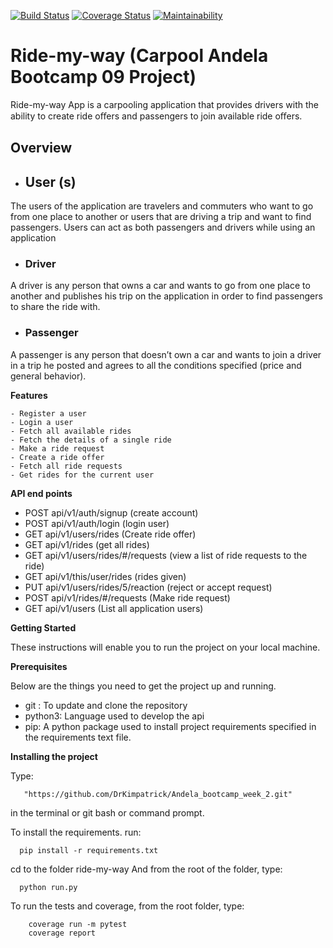 [![Build Status](https://travis-ci.org/DrKimpatrick/Andela_bootcamp_week_2.svg?branch=master)](https://travis-ci.org/DrKimpatrick/Andela_bootcamp_week_2)
[![Coverage Status](https://coveralls.io/repos/github/DrKimpatrick/Andela_bootcamp_week_2/badge.svg?branch=master)](https://coveralls.io/github/DrKimpatrick/Andela_bootcamp_week_2?branch=master)
[![Maintainability](https://api.codeclimate.com/v1/badges/a99a88d28ad37a79dbf6/maintainability)](https://codeclimate.com/github/codeclimate/codeclimate/maintainability)

# Ride-my-way (Carpool Andela Bootcamp 09 Project)

Ride-my-way App is a carpooling application that provides drivers with the ability to create ride oﬀers  and passengers to join available ride oﬀers.

## Overview
- ## User (s)
The users of the application are travelers and commuters who want to go from one place to 
another or users that are driving a trip and want to find passengers. Users can act as both passengers and 
drivers while using an application

- ### Driver
A driver is any person that owns a car and wants to go from one place to another and publishes 
his trip on the application in order to find passengers to share the ride with.

- ### Passenger
A passenger is any person that doesn’t own a car and wants to join a driver in a trip he posted 
and agrees to all the conditions specified (price and general behavior). 


**Features**

    - Register a user
    - Login a user 
    - Fetch all available rides 
    - Fetch the details of a single ride
    - Make a ride request
    - Create a ride offer 
    - Fetch all ride requests
    - Get rides for the current user
**API end points**

- POST api/v1/auth/signup (create account) 
- POST api/v1/auth/login (login user)
- GET api/v1/users/rides (Create ride offer)
- GET api/v1/rides (get all rides)
- GET api/v1/users/rides/#/requests (view a list of ride requests to the ride)
- GET api/v1/this/user/rides (rides given)
- PUT api/v1/users/rides/5/reaction (reject or accept request)
- POST api/v1/rides/#/requests (Make ride request)
- GET api/v1/users (List all application users)

**Getting Started**

These instructions will enable you to run the project on your local machine.

**Prerequisites**

Below are the things you need to get the project up and running.

- git : To update and clone the repository
- python3: Language used to develop the api
- pip: A python package used to install project requirements specified in the requirements text file.

**Installing the project**

Type: 
        
       "https://github.com/DrKimpatrick/Andela_bootcamp_week_2.git"
  in the terminal or git bash or command prompt.

To install the requirements. run:

      pip install -r requirements.txt

cd to the folder ride-my-way
And from the root of the folder, type:
      
      python run.py
      
To run the tests and coverage, from the root folder, type: 
        
        coverage run -m pytest
        coverage report
